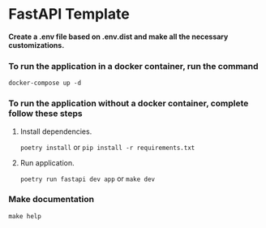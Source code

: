 # FastAPI Template

**Create a .env file based on .env.dist and make all the necessary customizations.**

### To run the application in a docker container, run the command

`docker-compose up -d`

### To run the application without a docker container, complete follow these steps

1. Install dependencies.

    `poetry install` or `pip install -r requirements.txt`
2. Run application.

    `poetry run fastapi dev app` or `make dev`

### Make documentation

`make help`
